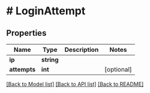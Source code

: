 # # LoginAttempt

## Properties

Name | Type | Description | Notes
------------ | ------------- | ------------- | -------------
**ip** | **string** |  |
**attempts** | **int** |  | [optional]

[[Back to Model list]](../../README.md#models) [[Back to API list]](../../README.md#endpoints) [[Back to README]](../../README.md)
